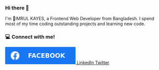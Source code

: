 ### Hi there 👋
I'm :boy:IMRUL KAYES, a Frontend Web Developer from Bangladesh. I spend most of my time coding outstanding projects and learning new code.

### :computer: Connect with me!
<a href="https://www.facebook.com/eimrulkayes/">
    <img src="./images/fb.svg" style="max-width: 100%" >
</a> 
<a href="https://www.linkedin.com/in/emimrulkayes/"> LinkedIn </a> 
<a href="https://twitter.com/emimrulkayes/"> Twitter </a> 

### 


<!--
**emimrulkayes/emimrulkayes** is a ✨ _special_ ✨ repository because its `README.md` (this file) appears on your GitHub profile.

Here are some ideas to get you started:

- 🔭 I’m currently working on ...
- 🌱 I’m currently learning ...
- 👯 I’m looking to collaborate on ...
- 🤔 I’m looking for help with ...
- 💬 Ask me about ...
- 📫 How to reach me: ...
- 😄 Pronouns: ...
- ⚡ Fun fact: ...
-->
